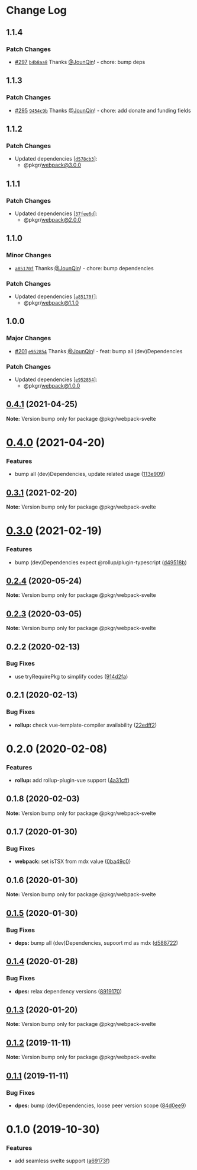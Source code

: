 # Change Log

## 1.1.4

### Patch Changes

- [#297](https://github.com/un-ts/pkgr/pull/297) [`b4b8aa8`](https://github.com/un-ts/pkgr/commit/b4b8aa8c85efc47bbc9df3fef87e886113ad8c20) Thanks [@JounQin](https://github.com/JounQin)! - chore: bump deps

## 1.1.3

### Patch Changes

- [#295](https://github.com/un-ts/pkgr/pull/295) [`9454c9b`](https://github.com/un-ts/pkgr/commit/9454c9b64db8fb79f83fabd591ad8287738df5c1) Thanks [@JounQin](https://github.com/JounQin)! - chore: add donate and funding fields

## 1.1.2

### Patch Changes

- Updated dependencies [[`d578cb3`](https://github.com/un-ts/pkgr/commit/d578cb3477bc69b4a306db6df41016a75819baa6)]:
  - @pkgr/webpack@3.0.0

## 1.1.1

### Patch Changes

- Updated dependencies [[`37fee6d`](https://github.com/un-ts/pkgr/commit/37fee6d9acc51c7c20a02e7f8ff5a93a14878477)]:
  - @pkgr/webpack@2.0.0

## 1.1.0

### Minor Changes

- [`a85170f`](https://github.com/un-ts/pkgr/commit/a85170fddd062906084c1a1306406c03b9a1aec4) Thanks [@JounQin](https://github.com/JounQin)! - chore: bump dependencies

### Patch Changes

- Updated dependencies [[`a85170f`](https://github.com/un-ts/pkgr/commit/a85170fddd062906084c1a1306406c03b9a1aec4)]:
  - @pkgr/webpack@1.1.0

## 1.0.0

### Major Changes

- [#201](https://github.com/un-ts/pkgr/pull/201) [`e952854`](https://github.com/un-ts/pkgr/commit/e95285419e60c01e79bade280f73b2389d98c6c5) Thanks [@JounQin](https://github.com/JounQin)! - feat: bump all (dev)Dependencies

### Patch Changes

- Updated dependencies [[`e952854`](https://github.com/un-ts/pkgr/commit/e95285419e60c01e79bade280f73b2389d98c6c5)]:
  - @pkgr/webpack@1.0.0

## [0.4.1](https://github.com/un-ts/pkgr/compare/@pkgr/webpack-svelte@0.4.0...@pkgr/webpack-svelte@0.4.1) (2021-04-25)

**Note:** Version bump only for package @pkgr/webpack-svelte

# [0.4.0](https://github.com/un-ts/pkgr/compare/@pkgr/webpack-svelte@0.3.1...@pkgr/webpack-svelte@0.4.0) (2021-04-20)

### Features

- bump all (dev)Dependencies, update related usage ([113e909](https://github.com/un-ts/pkgr/commit/113e909be27515c529f053c8c49a94ffbc821d33))

## [0.3.1](https://github.com/un-ts/pkgr/compare/@pkgr/webpack-svelte@0.3.0...@pkgr/webpack-svelte@0.3.1) (2021-02-20)

**Note:** Version bump only for package @pkgr/webpack-svelte

# [0.3.0](https://github.com/un-ts/pkgr/compare/@pkgr/webpack-svelte@0.2.4...@pkgr/webpack-svelte@0.3.0) (2021-02-19)

### Features

- bump (dev)Dependencies expect @rollup/plugin-typescript ([d49518b](https://github.com/un-ts/pkgr/commit/d49518bfea6f7ee58f05a39a1162e95defe57f81))

## [0.2.4](https://github.com/un-ts/pkgr/compare/@pkgr/webpack-svelte@0.2.2...@pkgr/webpack-svelte@0.2.4) (2020-05-24)

**Note:** Version bump only for package @pkgr/webpack-svelte

## [0.2.3](https://github.com/un-ts/pkgr/compare/@pkgr/webpack-svelte@0.2.2...@pkgr/webpack-svelte@0.2.3) (2020-03-05)

**Note:** Version bump only for package @pkgr/webpack-svelte

## 0.2.2 (2020-02-13)

### Bug Fixes

- use tryRequirePkg to simplify codes ([914d2fa](https://github.com/un-ts/pkgr/commit/914d2fa9d6de6dfd94d55d21d01aa4d2152a51fc))

## 0.2.1 (2020-02-13)

### Bug Fixes

- **rollup:** check vue-template-compiler availability ([22edff2](https://github.com/un-ts/pkgr/commit/22edff2dfb97fe071ff8b9ad4fce4f0c99d09419))

# 0.2.0 (2020-02-08)

### Features

- **rollup:** add rollup-plugin-vue support ([4a31cff](https://github.com/un-ts/pkgr/commit/4a31cff46d04c0d4182bcb249ea86ec77d2a0b57))

## 0.1.8 (2020-02-03)

**Note:** Version bump only for package @pkgr/webpack-svelte

## 0.1.7 (2020-01-30)

### Bug Fixes

- **webpack:** set isTSX from mdx value ([0ba49c0](https://github.com/un-ts/pkgr/commit/0ba49c0e2a553e02afb62e6b655b9d90eb514cba))

## 0.1.6 (2020-01-30)

**Note:** Version bump only for package @pkgr/webpack-svelte

## [0.1.5](https://github.com/un-ts/pkgr/compare/@pkgr/webpack-svelte@0.1.4...@pkgr/webpack-svelte@0.1.5) (2020-01-30)

### Bug Fixes

- **deps:** bump all (dev)Dependencies, supoort md as mdx ([d588722](https://github.com/un-ts/pkgr/commit/d58872294ba3341a5810a52bd93df55fdf3081d6))

## [0.1.4](https://github.com/un-ts/pkgr/compare/@pkgr/webpack-svelte@0.1.3...@pkgr/webpack-svelte@0.1.4) (2020-01-28)

### Bug Fixes

- **dpes:** relax dependency versions ([8919170](https://github.com/un-ts/pkgr/commit/89191703260a3b6b0b01b72374ed27054a6dd6ba))

## [0.1.3](https://github.com/un-ts/pkgr/compare/@pkgr/webpack-svelte@0.1.2...@pkgr/webpack-svelte@0.1.3) (2020-01-20)

**Note:** Version bump only for package @pkgr/webpack-svelte

## [0.1.2](https://github.com/un-ts/pkgr/compare/@pkgr/webpack-svelte@0.1.1...@pkgr/webpack-svelte@0.1.2) (2019-11-11)

**Note:** Version bump only for package @pkgr/webpack-svelte

## [0.1.1](https://github.com/un-ts/pkgr/compare/@pkgr/webpack-svelte@0.1.0...@pkgr/webpack-svelte@0.1.1) (2019-11-11)

### Bug Fixes

- **dpes:** bump (dev)Dependencies, loose peer version scope ([84d0ee9](https://github.com/un-ts/pkgr/commit/84d0ee9aec46b5aca921d587badd2bfea7ea7d30))

# 0.1.0 (2019-10-30)

### Features

- add seamless svelte support ([a69173f](https://github.com/un-ts/pkgr/commit/a69173fdd4e6f543b5b353a2c2501b15217918b2))
